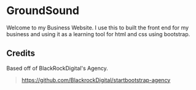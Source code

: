 # GroundSound

Welcome to my Business Website. I use this to built the front end for my business and using it as a learning tool for html and css using bootstrap.

## Credits

Based off of BlackRockDigital's Agency.
> https://github.com/BlackrockDigital/startbootstrap-agency
